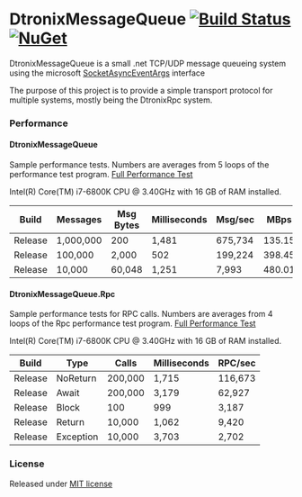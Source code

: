 DtronixMessageQueue [![Build Status](https://travis-ci.org/Dtronix/DtronixMessageQueue.svg?branch=master)](https://travis-ci.org/Dtronix/DtronixMessageQueue) [![NuGet](https://img.shields.io/nuget/v/DtronixMessageQueue.svg?maxAge=600)](https://www.nuget.org/packages/DtronixMessageQueue)
============
DtronixMessageQueue is a small .net TCP/UDP message queueing system using the microsoft [SocketAsyncEventArgs](https://msdn.microsoft.com/en-us/library/system.net.sockets.socketasynceventargs(v=vs.110).aspx) interface

The purpose of this project is to provide a simple transport protocol for multiple systems, mostly being the DtronixRpc system.

### Performance

#### DtronixMessageQueue

Sample performance tests.  Numbers are averages from 5 loops of the performance test program. [Full Performance Test](docs/performance-results/i7-6800K-16GB.md)

Intel(R) Core(TM) i7-6800K CPU @ 3.40GHz with 16 GB of RAM installed.

|   Build |   Messages | Msg Bytes | Milliseconds |    Msg/sec |     MBps |
|---------|------------|-----------|--------------|------------|----------|
| Release |  1,000,000 |       200 |        1,481 |    675,734 |   135.15 |
| Release |    100,000 |     2,000 |          502 |    199,224 |   398.45 |
| Release |     10,000 |    60,048 |        1,251 |      7,993 |   480.01 |

#### DtronixMessageQueue.Rpc

Sample performance tests for RPC calls.  Numbers are averages from 4 loops of the Rpc performance test program. [Full Performance Test](docs/performance-results/i7-6800K-16GB.md)

Intel(R) Core(TM) i7-6800K CPU @ 3.40GHz with 16 GB of RAM installed.

|   Build | Type      |   Calls    | Milliseconds |    RPC/sec |
|---------|-----------|------------|--------------|------------|
| Release |  NoReturn |    200,000 |        1,715 |    116,673 |
| Release |     Await |    200,000 |        3,179 |     62,927 |
| Release |     Block |        100 |          999 |      3,187 |
| Release |    Return |     10,000 |        1,062 |      9,420 |
| Release | Exception |     10,000 |        3,703 |      2,702 |



### License
Released under [MIT license](LICENSE)
